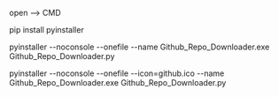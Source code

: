 open --> CMD

pip install pyinstaller

pyinstaller --noconsole --onefile --name Github_Repo_Downloader.exe Github_Repo_Downloader.py

pyinstaller --noconsole --onefile --icon=github.ico --name Github_Repo_Downloader.exe Github_Repo_Downloader.py
